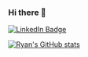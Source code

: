 ### Hi there 👋

[![LinkedIn Badge](https://img.shields.io/badge/LinkedIn-Profile-informational?style=flat&logo=linkedin&logoColor=white&color=0D76A8)](https://www.linkedin.com/in/ryanhdavidson/)




[![Ryan's GitHub stats](https://github-readme-stats.vercel.app/api?username=scrunts23)](https://github.com/scrunts23/github-readme-stats)


<!--
**scrunts23/scrunts23** is a ✨ _special_ ✨ repository because its `README.md` (this file) appears on your GitHub profile.




-->
